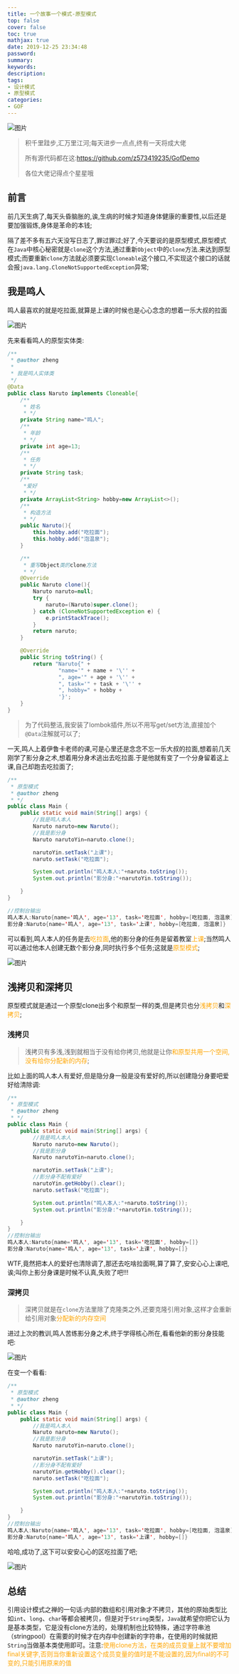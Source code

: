 ```yaml
---
title: 一个故事一个模式-原型模式
top: false
cover: false
toc: true
mathjax: true
date: 2019-12-25 23:34:48
password:
summary:
keywords:
description:
tags:
- 设计模式
- 原型模式
categories:
- GOF
---
```



![图片](http://cdn.mjava.top/20191226084321.jpg)

> 积千里跬步,汇万里江河;每天进步一点点,终有一天将成大佬
>
> 所有源代码都在这:https://github.com/z573419235/GofDemo
>
> 各位大佬记得点个星星哦

## 前言

​        前几天生病了,每天头昏脑胀的,诶,生病的时候才知道身体健康的重要性,以后还是要加强锻炼,身体是革命的本钱;

​        隔了差不多有五六天没写日志了,罪过罪过;好了,今天要说的是原型模式,原型模式在`Java`中核心秘密就是`clone`这个方法,通过重新`Object`中的`clone`方法.来达到原型模式;而要重新`clone`方法就必须要实现`Cloneable`这个接口,不实现这个接口的话就会报`java.lang.CloneNotSupportedException`异常;





## 我是鸣人

​        鸣人最喜欢的就是吃拉面,就算是上课的时候也是心心念念的想着一乐大叔的拉面

![图片](http://cdn.mjava.top/20191225222050.gif)

先来看看鸣人的原型实体类:

```java
/**
 * @author zheng
 *
 * 我是鸣人实体类
 */
@Data
public class Naruto implements Cloneable{
    /**
     * 姓名
     * */
    private String name="鸣人";
    /**
     * 年龄
     * */
    private int age=13;
    /**
     * 任务
     * */
    private String task;
    /**
     *爱好
     * */
    private ArrayList<String> hobby=new ArrayList<>();
    /**
     * 构造方法
     * */
    public Naruto(){
        this.hobby.add("吃拉面");
        this.hobby.add("泡温泉");
    }

    /**
     * 重写Object类的clone方法
     * */
    @Override
    public Naruto clone(){
        Naruto naruto=null;
        try {
            naruto=(Naruto)super.clone();
        } catch (CloneNotSupportedException e) {
            e.printStackTrace();
        }
        return naruto;
    }

    @Override
    public String toString() {
        return "Naruto{" +
                "name='" + name + '\'' +
                ", age='" + age + '\'' +
                ", task='" + task + '\'' +
                ", hobby=" + hobby +
                '}';
    }
}
```

> 为了代码整洁,我安装了lombok插件,所以不用写get/set方法,直接加个`@Data`注解就可以了;



一天,鸣人上着伊鲁卡老师的课,可是心里还是念念不忘一乐大叔的拉面,想着前几天刚学了影分身之术,想着用分身术逃出去吃拉面.于是他就有变了一个分身留着这上课,自己却跑去吃拉面了;

```java
/**
 * 原型模式
 * @author zheng
 * */
public class Main {
    public static void main(String[] args) {
        //我是鸣人本人
        Naruto naruto=new Naruto();
        //我是影分身
        Naruto narutoYin=naruto.clone();

        narutoYin.setTask("上课");
        naruto.setTask("吃拉面");

        System.out.println("鸣人本人:"+naruto.toString());
        System.out.println("影分身:"+narutoYin.toString());

    }
}

//控制台输出
鸣人本人:Naruto{name='鸣人', age='13', task='吃拉面', hobby=[吃拉面, 泡温泉]}
影分身:Naruto{name='鸣人', age='13', task='上课', hobby=[吃拉面, 泡温泉]}
```

可以看到,鸣人本人的任务是去<font color=orange>吃拉面</font>,他的影分身的任务是留着教室<font color=orange>上课</font>;当然鸣人可以通过他本人创建无数个影分身,同时执行多个任务;这就是<font color=orange>原型模式</font>;

![图片](http://cdn.mjava.top/20191225222314.gif)

## 浅拷贝和深拷贝

原型模式就是通过一个原型clone出多个和原型一样的类,但是拷贝也分<font color=orange>浅拷贝</font>和<font color=orange>深拷贝</font>;

### 浅拷贝

> 浅拷贝有多浅,浅到就相当于没有给你拷贝,他就是让你<font color=orange>和原型共用一个空间,没有给你分配新的内存</font>;

比如上面的鸣人本人有爱好,但是隐分身一般是没有爱好的,所以创建隐分身要吧爱好给清除调:

```java
/**
 * 原型模式
 * @author zheng
 * */
public class Main {
    public static void main(String[] args) {
        //我是鸣人本人
        Naruto naruto=new Naruto();
        //我是影分身
        Naruto narutoYin=naruto.clone();

        narutoYin.setTask("上课");
        //影分身不配有爱好
        narutoYin.getHobby().clear();
        naruto.setTask("吃拉面");

        System.out.println("鸣人本人:"+naruto.toString());
        System.out.println("影分身:"+narutoYin.toString());

    }
}
//控制台输出
鸣人本人:Naruto{name='鸣人', age='13', task='吃拉面', hobby=[]}
影分身:Naruto{name='鸣人', age='13', task='上课', hobby=[]}
```

WTF,竟然把本人的爱好也清除调了,那还去吃啥拉面啊,算了算了,安安心心上课吧,诶;叫你上影分身课是时候不认真,失败了吧!!!

### 深拷贝

> 深拷贝就是在`clone`方法里除了克隆类之外,还要克隆引用对象,这样才会重新给引用对象<font color=orange>分配新的内存空间</font>

进过上次的教训,鸣人苦练影分身之术,终于学得核心所在,看看他新的影分身技能吧:

![图片](http://cdn.mjava.top/20191225220944.png)

在变一个看看:

```java
/**
 * 原型模式
 * @author zheng
 * */
public class Main {
    public static void main(String[] args) {
        //我是鸣人本人
        Naruto naruto=new Naruto();
        //我是影分身
        Naruto narutoYin=naruto.clone();

        narutoYin.setTask("上课");
        //影分身不配有爱好
        narutoYin.getHobby().clear();
        naruto.setTask("吃拉面");

        System.out.println("鸣人本人:"+naruto.toString());
        System.out.println("影分身:"+narutoYin.toString());

    }
}
//控制台输出
鸣人本人:Naruto{name='鸣人', age='13', task='吃拉面', hobby=[吃拉面, 泡温泉]}
影分身:Naruto{name='鸣人', age='13', task='上课', hobby=[]}
```

哈哈,成功了,这下可以安安心心的区吃拉面了吧;

![图片](http://cdn.mjava.top/20191225222402.gif)

## 总结

​        引用设计模式之禅的一句话:内部的数组和引用对象才不拷贝，其他的原始类型比如`int`、`long`、`char`等都会被拷贝，但是对于`String`类型，`Java`就希望你把它认为是基本类型，它是没有clone方法的，处理机制也比较特殊，通过字符串池（stringpool）在需要的时候才在内存中创建新的字符串，在使用的时候就把`String`当做基本类使用即可。注意:<font color=orange>使用clone方法，在类的成员变量上就不要增加final关键字,否则当你重新设置这个成员变量的值时是不能设置的,因为final的不可变的,只能引用原来的值</font>